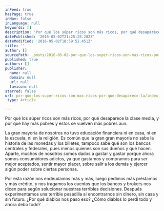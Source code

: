 ```yaml
---
inFeed: true
hasPage: true
inNav: false
inLanguage: null
keywords: []
description: 'Por qué los súper ricos son más ricos, por qué desaparece la clase media, y por qué hay más pobres y estos se vuelven más pobres aun.'
datePublished: '2016-05-02T21:25:28.282Z'
dateModified: '2016-05-02T18:59:52.451Z'
title: ''
author: []
sourcePath: _posts/2016-05-02-por-que-los-super-ricos-son-mas-ricos-por-que-desaparece-la.md
published: true
authors: []
publisher:
  name: null
  domain: null
  url: null
  favicon: null
starred: false
url: por-que-los-super-ricos-son-mas-ricos-por-que-desaparece-la/index.html
_type: Article

---
```

Por qué los súper ricos son más ricos, por qué desaparece la clase media, y por qué hay más pobres y estos se vuelven más pobres aun.

La gran mayoría de nosotros no tuvo educación financiera ni en casa, ni en la escuela, ni en la religión. Es común que la gran gran mayoría no sabe la historia de las monedas y los billetes, tampoco sabe qué son los bancos centrales y federales, pues menos quienes son sus dueños y qué hacen. Aparte, muchos de nosotros somos dados a gastar y gastar porque ahora somos consumidores adictos, ya que gastamos y compramos para ser mejor aceptados, sentir mayor placer, sobre salir a los demás y ejercer algún poder sobre ciertas personas. 

Por esta razón nos endeudamos más y más, luego pedimos más préstamos y más crédito, y nos tragamos los cuentos que los bancos y brokers nos dicen para según solucionar nuestras terribles decisiones. Después experimentamos una terrible pesadilla al encontrarnos sin dinero, sin casa y sin futuro. ¿Por qué diablos nos paso eso? ¿Cómo diablos lo perdí todo y ahora debo todo?